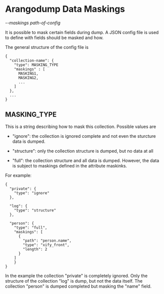 Arangodump Data Maskings
========================

*--maskings path-of-config*

It is possible to mask certain fields during dump. A JSON config file is
used to define with fields should be masked and how.

The general structure of the config file is

    {
      "collection-name": {
        "type": MASKING_TYPE
        "maskings" : [
          MASKING1,
          MASKING2,
          ...
        ]
      },
      ...
    }

## MASKING_TYPE

This is a string describing how to mask this collection. Possible values are

- "ignore": the collection is ignored complete and not even the sturcture data
  is dumped.

- "structure": only the collection structure is dumped, but no data at all

- "full": the collection structure and all data is dumped. However, the data
  is subject to maskings defined in the attribute maskinks.

For example:

    {
      "private": {
        "type": "ignore"
      },

      "log": {
        "type": "structure"
      },

      "person": {
        "type": "full",
        "maskings": [
          {
            "path": "person.name",
            "type": "xify_front",
            "length": 2
          }
        ]
        }
    }

In the example the collection "private" is completely ignored. Only the
structure of the collection "log" is dump, but not the data itself.
The collection "person" is dumped completed but masking the "name" field.

